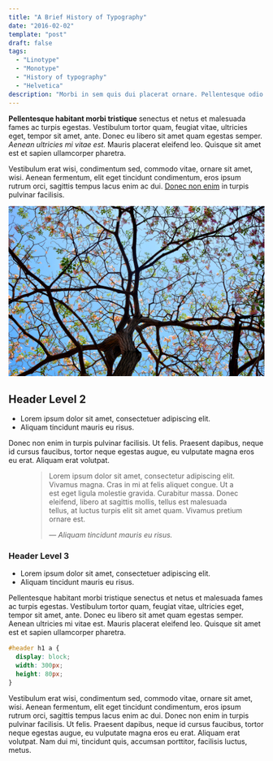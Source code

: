 ```yaml
---
title: "A Brief History of Typography"
date: "2016-02-02"
template: "post"
draft: false
tags:
  - "Linotype"
  - "Monotype"
  - "History of typography"
  - "Helvetica"
description: "Morbi in sem quis dui placerat ornare. Pellentesque odio nisi, euismod in, pharetra a, ultricies in, diam. Sed arcu. Cras consequat."
---
```


**Pellentesque habitant morbi tristique** senectus et netus et malesuada fames ac turpis egestas. Vestibulum tortor quam, feugiat vitae, ultricies eget, tempor sit amet, ante. Donec eu libero sit amet quam egestas semper. *Aenean ultricies mi vitae est.* Mauris placerat eleifend leo. Quisque sit amet est et sapien ullamcorper pharetra. 

Vestibulum erat wisi, condimentum sed, commodo vitae, ornare sit amet, wisi. Aenean fermentum, elit eget tincidunt condimentum, eros ipsum rutrum orci, sagittis tempus lacus enim ac dui.  [Donec non enim](#) in turpis pulvinar facilisis.

![Nulla faucibus vestibulum eros in tempus. Vestibulum tempor imperdiet velit nec dapibus](/media/image-0.jpg)

## Header Level 2

+ Lorem ipsum dolor sit amet, consectetuer adipiscing elit.
+ Aliquam tincidunt mauris eu risus.

Donec non enim in turpis pulvinar facilisis. Ut felis. Praesent dapibus, neque id cursus faucibus, tortor neque egestas augue, eu vulputate magna eros eu erat. Aliquam erat volutpat. 

<figure>
	<blockquote>
		<p>Lorem ipsum dolor sit amet, consectetur adipiscing elit. Vivamus magna. Cras in mi at felis aliquet congue. Ut a est eget ligula molestie gravida. Curabitur massa. Donec eleifend, libero at sagittis mollis, tellus est malesuada tellus, at luctus turpis elit sit amet quam. Vivamus pretium ornare est.</p>
		<footer>
			<cite>— Aliquam tincidunt mauris eu risus.</cite>
		</footer>
	</blockquote>
</figure>

### Header Level 3

+ Lorem ipsum dolor sit amet, consectetuer adipiscing elit.
+ Aliquam tincidunt mauris eu risus.

Pellentesque habitant morbi tristique senectus et netus et malesuada fames ac turpis egestas. Vestibulum tortor quam, feugiat vitae, ultricies eget, tempor sit amet, ante. Donec eu libero sit amet quam egestas semper. Aenean ultricies mi vitae est. Mauris placerat eleifend leo. Quisque sit amet est et sapien ullamcorper pharetra.

```css
#header h1 a {
  display: block;
  width: 300px;
  height: 80px;
}
```

Vestibulum erat wisi, condimentum sed, commodo vitae, ornare sit amet, wisi. Aenean fermentum, elit eget tincidunt condimentum, eros ipsum rutrum orci, sagittis tempus lacus enim ac dui. Donec non enim in turpis pulvinar facilisis. Ut felis. Praesent dapibus, neque id cursus faucibus, tortor neque egestas augue, eu vulputate magna eros eu erat. Aliquam erat volutpat. Nam dui mi, tincidunt quis, accumsan porttitor, facilisis luctus, metus.